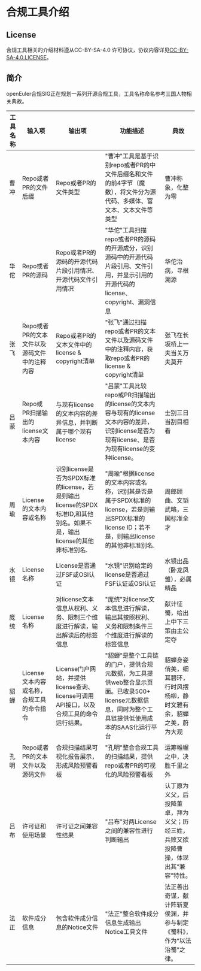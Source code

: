 # 合规工具介绍
## License

合规工具相关的介绍材料遵从CC-BY-SA-4.0 许可协议，协议内容详见[CC-BY-SA-4.0.LICENSE](https://gitee.com/openeuler/compliance/blob/master/LICENSES/CC-BY-SA-4.0.LICENSE)。


## 简介
openEuler合规SIG正在规划一系列开源合规工具，工具名称命名参考三国人物相关典故。


|工具名称  |输入项  |输出项  |功能描述  |典故  |
|---|---|---|---|---|
|曹冲    |Repo或者PR的文件后缀           |Repo或者PR的文件类型	   |"曹冲"工具是基于识别repo或者PR的中文件后缀名和文件的前4字节（魔数），将文件分为源代码、多媒体、富文本、文本文件等类型    |曹冲称象，化整为零 |
|华佗	|Repo或者PR的源码	            |Repo或者PR的源码的开源代码片段引用情况、开源代码文件引用情况    |"华佗"工具扫描repo或者PR的源码的开源成分，识别源码中的开源代码片段引用、文件引用，并显示引用的开源代码的license、copyright、漏洞信息   |华佗治病，寻根溯源	|
|张飞	|Repo或者PR的文本文件以及源码文件中的注释内容	|Repo或者PR的文本文件中的license & copyright清单    |"张飞"通过扫描repo或者PR的文本文件以及源码文件中的注释内容，获取repo或者PR的license & copyright清单   |张飞在长坂桥上一夫当关万夫莫开		|
|吕蒙	|Repo或PR扫描输出的license文本内容	        |与现有license的文本内容的差异信息，并判断属于哪个现有license|	"吕蒙"工具比较repo或PR扫描输出的license的文本内容与现有的license文本内容的差异，识别license是否为现有license、是否为现有license的变种license。 |士别三日当刮目相看	|
|周瑜	|License的文本内容或名称	        |识别license是否为SPDX标准的license，若是则输出license的SPDX标准ID,和其他别名。如果不是，输出license的其他非标准别名.|	"周瑜"根据license的文本内容或名称，识别其是否是属于SPDX标准的license，若是则输出SPDX标准的license ID；若不是，则输出license的其他非标准别名. |周郎顾曲、文韬武略，三国标准全才	|
|水镜	| License名称                                  |License是否通过FSF或OSI认证  |"水镜"识别给定的license是否通过FSF认证或OSI认证   |水镜出品（卧龙凤雏），必属精品	|
|庞统	|License名称	        |对license文本信息从权利、义务、限制三个维度进行解读，输出解读后的标签信息    |"庞统"对license文本信息进行解读，输出其按照权利、义务和限制条件三个维度进行解读的标签信息   |献计征蜀，给出上中下三策由主公定夺		|
|貂蝉	|License文本内容或名称，合规工具的命令指令	    |License门户网站，并提供license查询、license可调用API接口，以及合规工具的命令运行结果。    |"貂蝉"是整个工具链的门户，提供合规元数据，为工具提供web整合显示页面。已收录500+ license元数据信息，同时为整个工具链提供低使用成本的SAAS化运行平台  |貂蝉身姿俏美，细耳碧环，行时风摆杨柳，静时文雅有余，貂蝉之美，蔚为大观	|
|孔明	|Repo或者PR的文本文件以及源码文件	        |合规扫描结果可视化报告展示，形成风险预警看板      |"孔明"整合合规工具的扫描结果，提供repo或者PR的可视化的风险预警看板    |运筹帷幄之中，决胜千里之外		|
|吕布	|许可证和使用场景	        |许可证之间兼容性结果      |"吕布"对两License之间的兼容性进行判断输出    |认丁原为义父，后投降董卓，拜为义父；历经三姓，兵败又欲投降曹操，体现出其“兼容”特性。		|
|法正	|软件成分信息	        |包含软件成分信息的Notice文件      |"法正"整合软件成分信息生成输出Notice工具文件    |法正善出奇谋，献计阵斩夏侯渊，并参与制定《蜀科》，作为“以法治蜀”之律。|